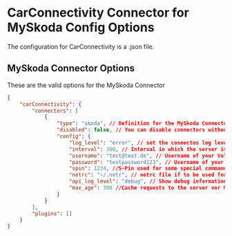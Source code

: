 

# CarConnectivity Connector for MySkoda Config Options
The configuration for CarConnectivity is a .json file.
## MySkoda Connector Options
These are the valid options for the MySkoda Connector
```json
{
    "carConnectivity": {
        "connectors": [
            {
                "type": "skoda", // Definition for the MySkoda Connector
                "disabled": false, // You can disable connectors without removing them from the config completely
                "config": {
                    "log_level": "error", // set the connectos log level
                    "interval": 300, // Interval in which the server is checked in seconds
                    "username": "test@test.de", // Username of your Volkswagen Account
                    "password": "testpassword123", // Username of your Volkswagen Account
                    "spin": 1234, //S-Pin used for some special commands like locking/unlocking
                    "netrc": "~/.netr", // netrc file if to be used for passwords
                    "api_log_level": "debug", // Show debug information regarding the API
                    "max_age": 300 //Cache requests to the server vor MAX_AGE seconds
                }
            }
        ],
        "plugins": []
    }
}
```